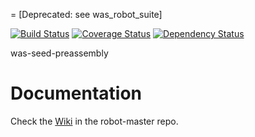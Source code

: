 = [Deprecated:  see was_robot_suite] 

[![Build Status](https://travis-ci.org/sul-dlss/was-seed-preassembly.svg?branch=master)](https://travis-ci.org/sul-dlss/was-seed-preassembly) [![Coverage Status](https://coveralls.io/repos/sul-dlss/was-seed-preassembly/badge.png)](https://coveralls.io/r/sul-dlss/was-seed-preassembly) [![Dependency Status](https://gemnasium.com/sul-dlss/was-seed-preassembly.svg)](https://gemnasium.com/sul-dlss/was-seed-preassembly) 

was-seed-preassembly


# Documentation

Check the [Wiki](https://github.com/sul-dlss/robot-master/wiki) in the robot-master repo.
